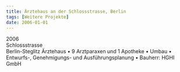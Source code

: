 ```yaml
---
title: Ärztehaus an der Schlossstrasse, Berlin
tags: [Weitere Projekte]
date: 2006-01-01
---
```

2006<br/>
Schlossstrasse<br/>
Berlin-Steglitz
Ärztehaus
• 9 Arztparaxen und 1 Apotheke
• Umbau
• Entwurfs-, Genehmigungs- und Ausführungsplanung
• Bauherr: HGHI GmbH
